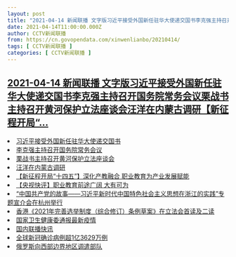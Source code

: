 ```yaml
---
layout: post
title: "2021-04-14 新闻联播 文字版习近平接受外国新任驻华大使递交国书李克强主持召开国务院常务会议栗战书主持召开黄河保护立法座谈会汪洋在内蒙古调研【新征程开局“"
date: 2021-04-14T11:00:00.000Z
author: CCTV新闻联播
from: https://cn.govopendata.com/xinwenlianbo/20210414/
tags: [ CCTV新闻联播 ]
categories: [ CCTV新闻联播 ]
---
```

<!--1618398000000-->
[2021-04-14 新闻联播 文字版习近平接受外国新任驻华大使递交国书李克强主持召开国务院常务会议栗战书主持召开黄河保护立法座谈会汪洋在内蒙古调研【新征程开局“...](https://cn.govopendata.com/xinwenlianbo/20210414/)
------

<div>
<li><a target="_blank" href="https://cn.govopendata.com/xinwenlianbo/20210414/#235348">习近平接受外国新任驻华大使递交国书</a></li><li><a target="_blank" href="https://cn.govopendata.com/xinwenlianbo/20210414/#235349">李克强主持召开国务院常务会议</a></li><li><a target="_blank" href="https://cn.govopendata.com/xinwenlianbo/20210414/#235350">栗战书主持召开黄河保护立法座谈会</a></li><li><a target="_blank" href="https://cn.govopendata.com/xinwenlianbo/20210414/#235351">汪洋在内蒙古调研</a></li><li><a target="_blank" href="https://cn.govopendata.com/xinwenlianbo/20210414/#235352">【新征程开局“十四五”】深化产教融合 职业教育为产业发展赋能</a></li><li><a target="_blank" href="https://cn.govopendata.com/xinwenlianbo/20210414/#235353">【央视快评】职业教育前途广阔 大有可为</a></li><li><a target="_blank" href="https://cn.govopendata.com/xinwenlianbo/20210414/#235354">“中国共产党的故事——习近平新时代中国特色社会主义思想在浙江的实践”专题宣介会在杭州举行</a></li><li><a target="_blank" href="https://cn.govopendata.com/xinwenlianbo/20210414/#235355">香港《2021年完善选举制度（综合修订）条例草案》在立法会首读及二读</a></li><li><a target="_blank" href="https://cn.govopendata.com/xinwenlianbo/20210414/#235356">国家卫生健康委通报最新疫情</a></li><li><a target="_blank" href="https://cn.govopendata.com/xinwenlianbo/20210414/#235357">国内联播快讯</a></li><li><a target="_blank" href="https://cn.govopendata.com/xinwenlianbo/20210414/#235358">全球新冠确诊病例超1亿3629万例</a></li><li><a target="_blank" href="https://cn.govopendata.com/xinwenlianbo/20210414/#235359">俄罗斯向西部边界地区调遣部队</a></li>
</div>
